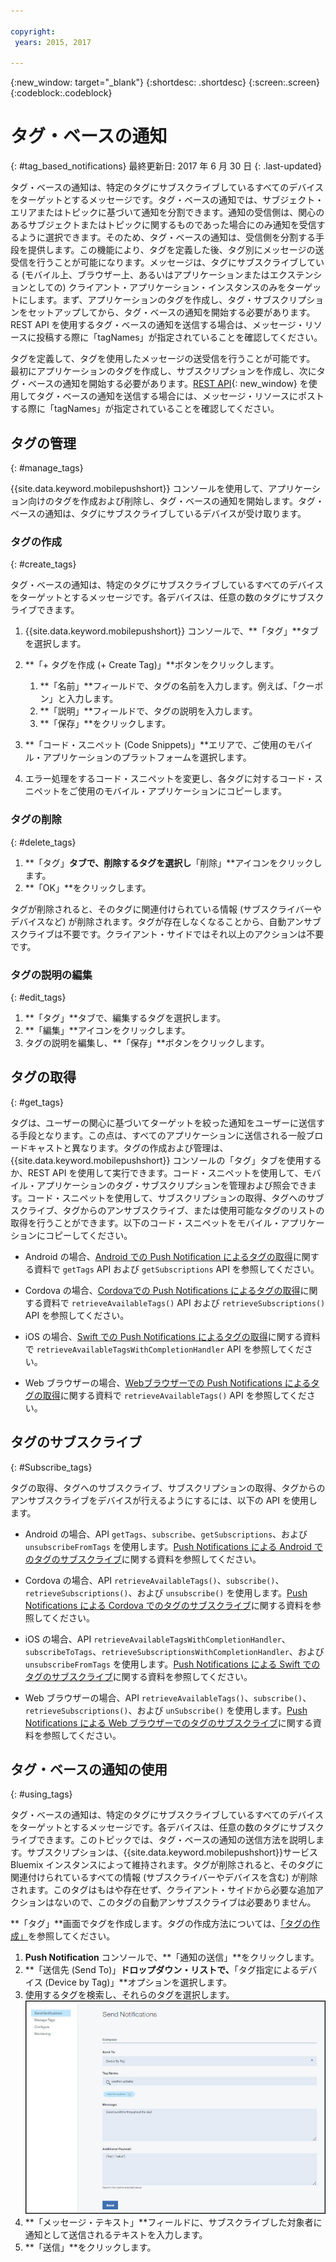 ```yaml
---

copyright:
 years: 2015, 2017

---
```


{:new_window: target="_blank"}
{:shortdesc: .shortdesc}
{:screen:.screen}
{:codeblock:.codeblock}

# タグ・ベースの通知
{: #tag_based_notifications}
最終更新日: 2017 年 6 月 30 日
{: .last-updated}

タグ・ベースの通知は、特定のタグにサブスクライブしているすべてのデバイスをターゲットとするメッセージです。タグ・ベースの通知では、サブジェクト・エリアまたはトピックに基づいて通知を分割できます。通知の受信側は、関心のあるサブジェクトまたはトピックに関するものであった場合にのみ通知を受信するように選択できます。そのため、タグ・ベースの通知は、受信側を分割する手段を提供します。この機能により、タグを定義した後、タグ別にメッセージの送受信を行うことが可能になります。メッセージは、タグにサブスクライブしている (モバイル上、ブラウザー上、あるいはアプリケーションまたはエクステンションとしての) クライアント・アプリケーション・インスタンスのみをターゲットにします。まず、アプリケーションのタグを作成し、タグ・サブスクリプションをセットアップしてから、タグ・ベースの通知を開始する必要があります。REST API を使用するタグ・ベースの通知を送信する場合は、メッセージ・リソースに投稿する際に「tagNames」が指定されていることを確認してください。

タグを定義して、タグを使用したメッセージの送受信を行うことが可能です。
最初にアプリケーションのタグを作成し、サブスクリプションを作成し、次にタグ・ベースの通知を開始する必要があります。[REST API](https://mobile.{DomainName}/imfpush/){: new_window} を使用してタグ・ベースの通知を送信する場合には、メッセージ・リソースにポストする際に「tagNames」が指定されていることを確認してください。


## タグの管理
{: #manage_tags}

{{site.data.keyword.mobilepushshort}} コンソールを使用して、アプリケーション向けのタグを作成および削除し、タグ・ベースの通知を開始します。タグ・ベースの通知は、タグにサブスクライブしているデバイスが受け取ります。


### タグの作成
{: #create_tags}

タグ・ベースの通知は、特定のタグにサブスクライブしているすべてのデバイスをターゲットとするメッセージです。各デバイスは、任意の数のタグにサブスクライブできます。 

1. {{site.data.keyword.mobilepushshort}} コンソールで、**「タグ」**タブを選択します。
1. **「+ タグを作成 (+ Create Tag)」**ボタンをクリックします。   
   1. **「名前」**フィールドで、タグの名前を入力します。例えば、「クーポン」と入力します。
   1. **「説明」**フィールドで、タグの説明を入力します。
   1. **「保存」**をクリックします。

1. **「コード・スニペット (Code Snippets)」**エリアで、ご使用のモバイル・アプリケーションのプラットフォームを選択します。
1. エラー処理をするコード・スニペットを変更し、各タグに対するコード・スニペットをご使用のモバイル・アプリケーションにコピーします。

### タグの削除
{: #delete_tags}

1. **「タグ」**タブで、削除するタグを選択し**「削除」**アイコンをクリックします。
1. **「OK」**をクリックします。

タグが削除されると、そのタグに関連付けられている情報 (サブスクライバーやデバイスなど) が削除されます。タグが存在しなくなることから、自動アンサブスクライブは不要です。クライアント・サイドではそれ以上のアクションは不要です。

### タグの説明の編集
{: #edit_tags}

1. **「タグ」**タブで、編集するタグを選択します。
1. **「編集」**アイコンをクリックします。
1. タグの説明を編集し、**「保存」**ボタンをクリックします。

## タグの取得
{: #get_tags}

タグは、ユーザーの関心に基づいてターゲットを絞った通知をユーザーに送信する手段となります。この点は、すべてのアプリケーションに送信される一般ブロードキャストと異なります。タグの作成および管理は、{{site.data.keyword.mobilepushshort}} コンソールの「タグ」タブを使用するか、REST API を使用して実行できます。コード・スニペットを使用して、モバイル・アプリケーションのタグ・サブスクリプションを管理および照会できます。コード・スニペットを使用して、サブスクリプションの取得、タグへのサブスクライブ、タグからのアンサブスクライブ、または使用可能なタグのリストの取得を行うことができます。以下のコード・スニペットをモバイル・アプリケーションにコピーしてください。


- Android の場合、[Android での Push Notification によるタグの取得](https://github.com/ibm-bluemix-mobile-services/bms-clientsdk-cordova-plugin-push/tree/Doc#ios-app)に関する資料で `getTags` API および `getSubscriptions` API を参照してください。

- Cordova の場合、[Cordovaでの Push Notifications によるタグの取得](https://github.com/ibm-bluemix-mobile-services/bms-clientsdk-cordova-plugin-push/tree/Doc#push-notification-service-tags)に関する資料で `retrieveAvailableTags()` API および `retrieveSubscriptions()` API を参照してください。

- iOS の場合、[Swift での Push Notifications によるタグの取得](https://github.com/ibm-bluemix-mobile-services/bms-clientsdk-swift-push/tree/Doc#retrieve-tags)に関する資料で `retrieveAvailableTagsWithCompletionHandler` API を参照してください。

- Web ブラウザーの場合、[Webブラウザーでの Push Notifications によるタグの取得](https://github.com/ibm-bluemix-mobile-services/bms-clientsdk-javascript-webpush/blob/Doc/README.md#push-notification-service-tags)に関する資料で `retrieveAvailableTags()` API を参照してください。


## タグのサブスクライブ
{: #Subscribe_tags}

タグの取得、タグへのサブスクライブ、サブスクリプションの取得、タグからのアンサブスクライブをデバイスが行えるようにするには、以下の API を使用します。

- Android の場合、API `getTags`、`subscribe`、`getSubscriptions`、および `unsubscribeFromTags` を使用します。[Push Notifications による Android でのタグのサブスクライブ](https://github.com/ibm-bluemix-mobile-services/bms-clientsdk-android-push/tree/Doc#push-notification-service-tags)に関する資料を参照してください。

- Cordova の場合、API `retrieveAvailableTags()`、`subscribe()`、`retrieveSubscriptions()`、および `unsubscribe()` を使用します。[Push Notifications による Cordova でのタグのサブスクライブ](https://github.com/ibm-bluemix-mobile-services/bms-clientsdk-cordova-plugin-push/tree/Doc#push-notification-service-tags)に関する資料を参照してください。

- iOS の場合、API `retrieveAvailableTagsWithCompletionHandler`、`subscribeToTags`、`retrieveSubscriptionsWithCompletionHandler`、および `unsubscribeFromTags` を使用します。[Push Notifications による Swift でのタグのサブスクライブ](https://github.com/ibm-bluemix-mobile-services/bms-clientsdk-swift-push/tree/Doc#push-notification-service-tags)に関する資料を参照してください。

- Web ブラウザーの場合、API `retrieveAvailableTags()`、`subscribe()`、`retrieveSubscriptions()`、および `unSubscribe()` を使用します。[Push Notifications による Web ブラウザーでのタグのサブスクライブ](https://github.com/ibm-bluemix-mobile-services/bms-clientsdk-javascript-webpush/blob/Doc/README.md#push-notification-service-tags)に関する資料を参照してください。

## タグ・ベースの通知の使用
{: #using_tags}

タグ・ベースの通知は、特定のタグにサブスクライブしているすべてのデバイスをターゲットとするメッセージです。各デバイスは、任意の数のタグにサブスクライブできます。このトピックでは、タグ・ベースの通知の送信方法を説明します。サブスクリプションは、{{site.data.keyword.mobilepushshort}}サービス Bluemix インスタンスによって維持されます。タグが削除されると、そのタグに関連付けられているすべての情報 (サブスクライバーやデバイスを含む) が削除されます。このタグはもはや存在せず、クライアント・サイドから必要な追加アクションはないので、このタグの自動アンサブスクライブは必要ありません。

**「タグ」**画面でタグを作成します。タグの作成方法については、[「タグの作成」](t_manage_tags.html)を参照してください。

1. **Push Notification** コンソールで、**「通知の送信」**をクリックします。
1. **「送信先 (Send To)」**ドロップダウン・リストで、**「タグ指定によるデバイス  (Device by Tag)」**オプションを選択します。
1. 使用するタグを検索し、それらのタグを選択します。
![通知画面](images/tag_notification.jpg)
1. **「メッセージ・テキスト」**フィールドに、サブスクライブした対象者に通知として送信されるテキストを入力します。
1. **「送信」**をクリックします。

